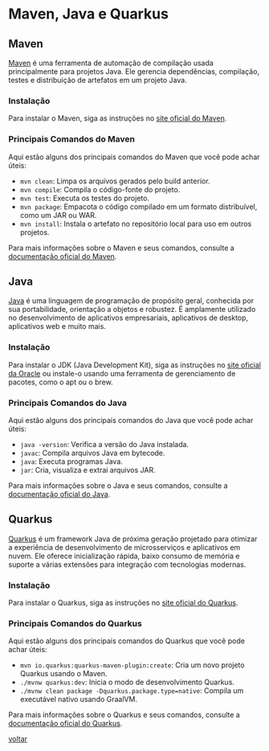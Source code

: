 # Maven, Java e Quarkus

## Maven

[Maven](https://maven.apache.org/) é uma ferramenta de automação de compilação usada principalmente para projetos Java. Ele gerencia dependências, compilação, testes e distribuição de artefatos em um projeto Java.

### Instalação

Para instalar o Maven, siga as instruções no [site oficial do Maven](https://maven.apache.org/download.cgi).

### Principais Comandos do Maven

Aqui estão alguns dos principais comandos do Maven que você pode achar úteis:

- `mvn clean`: Limpa os arquivos gerados pelo build anterior.
- `mvn compile`: Compila o código-fonte do projeto.
- `mvn test`: Executa os testes do projeto.
- `mvn package`: Empacota o código compilado em um formato distribuível, como um JAR ou WAR.
- `mvn install`: Instala o artefato no repositório local para uso em outros projetos.

Para mais informações sobre o Maven e seus comandos, consulte a [documentação oficial do Maven](https://maven.apache.org/guides/index.html).

## Java

[Java](https://www.java.com/) é uma linguagem de programação de propósito geral, conhecida por sua portabilidade, orientação a objetos e robustez. É amplamente utilizado no desenvolvimento de aplicativos empresariais, aplicativos de desktop, aplicativos web e muito mais.

### Instalação

Para instalar o JDK (Java Development Kit), siga as instruções no [site oficial da Oracle](https://www.oracle.com/java/technologies/javase-jdk11-downloads.html) ou instale-o usando uma ferramenta de gerenciamento de pacotes, como o apt ou o brew.

### Principais Comandos do Java

Aqui estão alguns dos principais comandos do Java que você pode achar úteis:

- `java -version`: Verifica a versão do Java instalada.
- `javac`: Compila arquivos Java em bytecode.
- `java`: Executa programas Java.
- `jar`: Cria, visualiza e extrai arquivos JAR.

Para mais informações sobre o Java e seus comandos, consulte a [documentação oficial do Java](https://docs.oracle.com/en/java/).

## Quarkus

[Quarkus](https://quarkus.io/) é um framework Java de próxima geração projetado para otimizar a experiência de desenvolvimento de microsserviços e aplicativos em nuvem. Ele oferece inicialização rápida, baixo consumo de memória e suporte a várias extensões para integração com tecnologias modernas.

### Instalação

Para instalar o Quarkus, siga as instruções no [site oficial do Quarkus](https://quarkus.io/get-started/).

### Principais Comandos do Quarkus

Aqui estão alguns dos principais comandos do Quarkus que você pode achar úteis:

- `mvn io.quarkus:quarkus-maven-plugin:create`: Cria um novo projeto Quarkus usando o Maven.
- `./mvnw quarkus:dev`: Inicia o modo de desenvolvimento Quarkus.
- `./mvnw clean package -Dquarkus.package.type=native`: Compila um executável nativo usando GraalVM.

Para mais informações sobre o Quarkus e seus comandos, consulte a [documentação oficial do Quarkus](https://quarkus.io/guides/).

[voltar](../../README.md)